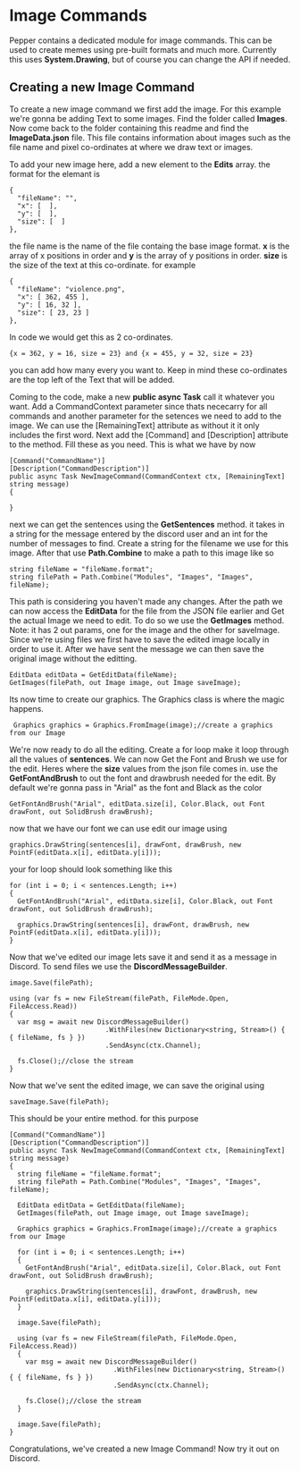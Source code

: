 # Image Commands

Pepper contains a dedicated module for image commands. This can be used to create memes using pre-built formats and much more.
Currently this uses **System.Drawing**, but of course you can change the API if needed.

## Creating a new Image Command
To create a new image command we first add the image. For this example we're gonna be adding Text to some images.
Find the folder called **Images**. Now come back to the folder containing this readme and find the 
**ImageData.json** file. This file contains information about images such as the file name and pixel co-ordinates at where we draw text or images.

To add your new image here, add a new element to the **Edits** array.
the format for the elemant is 
```
{
  "fileName": "",
  "x": [  ],
  "y": [  ],
  "size": [  ]
},
```
the file name is the name of the file containg the base image format.
**x** is the array of x positions in order and **y** is the array of y positions in order. **size** is the size of the text at this co-ordinate.
for example
```
{
  "fileName": "violence.png",
  "x": [ 362, 455 ],
  "y": [ 16, 32 ],
  "size": [ 23, 23 ]
},
```
In code we would get this as 2 co-ordinates. 
```
{x = 362, y = 16, size = 23} and {x = 455, y = 32, size = 23}
```
you can add how many every you want to.
Keep in mind these co-ordinates are the top left of the Text that will be added.

Coming to the code, make a new **public async Task** call it whatever you want. Add a CommandContext parameter since thats nececarry for all commands and another parameter
for the setences we need to add to the image. We can use the \[RemainingText] attribute as without it it only includes the first word.
Next add the \[Command] and \[Description] attribute to the method. Fill these as you need.
This is what we have by now
```
[Command("CommandName")]
[Description("CommandDescription")]
public async Task NewImageCommand(CommandContext ctx, [RemainingText] string message)
{
            
}
```
next we can get the sentences using the **GetSentences** method. it takes in a string for the message entered by the discord user and an int for the number of messages
to find.
Create a string for the filename we use for this image. After that use **Path.Combine** to make a path to this image like so
```
string fileName = "fileName.format";
string filePath = Path.Combine("Modules", "Images", "Images", fileName);
```
This path is considering you haven't made any changes.
After the path we can now access the **EditData** for the file from the JSON file earlier and Get the actual Image we need to edit.
To do so we use the **GetImages** method. Note: it has 2 out params, one for the image and the other for saveImage.
Since we're using files we first have to save the edited image locally in order to use it. After we have sent the message we can then save the original image without
the editting.
```
EditData editData = GetEditData(fileName);
GetImages(filePath, out Image image, out Image saveImage);
```
Its now time to create our graphics. The Graphics class is where the magic happens.
```
 Graphics graphics = Graphics.FromImage(image);//create a graphics from our Image
```
We're now ready to do all the editing.
Create a for loop make it loop through all the values of **sentences**.
We can now Get the Font and Brush we use for the edit. Heres where the **size** values from the json file comes in.
use the **GetFontAndBrush** to out the font and drawbrush needed for the edit. By default we're gonna pass in "Arial" as the font and Black as the color
```
GetFontAndBrush("Arial", editData.size[i], Color.Black, out Font drawFont, out SolidBrush drawBrush);
```
now that we have our font we can use edit our image using
```
graphics.DrawString(sentences[i], drawFont, drawBrush, new PointF(editData.x[i], editData.y[i]));
```
your for loop should look something like this
```
for (int i = 0; i < sentences.Length; i++)
{
  GetFontAndBrush("Arial", editData.size[i], Color.Black, out Font drawFont, out SolidBrush drawBrush);

  graphics.DrawString(sentences[i], drawFont, drawBrush, new PointF(editData.x[i], editData.y[i]));
}
```
Now that we've edited our image lets save it and send it as a message in Discord. To send files we use the **DiscordMessageBuilder**.
```
image.Save(filePath);

using (var fs = new FileStream(filePath, FileMode.Open, FileAccess.Read))
{
  var msg = await new DiscordMessageBuilder()
                        .WithFiles(new Dictionary<string, Stream>() { { fileName, fs } })
                        .SendAsync(ctx.Channel);

  fs.Close();//close the stream
}
```
Now that we've sent the edited image, we can save the original using
```
saveImage.Save(filePath);
```

This should be your entire method.
for this purpose
```
[Command("CommandName")]
[Description("CommandDescription")]
public async Task NewImageCommand(CommandContext ctx, [RemainingText] string message)
{
  string fileName = "fileName.format";
  string filePath = Path.Combine("Modules", "Images", "Images", fileName);

  EditData editData = GetEditData(fileName);
  GetImages(filePath, out Image image, out Image saveImage);

  Graphics graphics = Graphics.FromImage(image);//create a graphics from our Image

  for (int i = 0; i < sentences.Length; i++)
  {
    GetFontAndBrush("Arial", editData.size[i], Color.Black, out Font drawFont, out SolidBrush drawBrush);

    graphics.DrawString(sentences[i], drawFont, drawBrush, new PointF(editData.x[i], editData.y[i]));
  }
  
  image.Save(filePath);

  using (var fs = new FileStream(filePath, FileMode.Open, FileAccess.Read))
  {
    var msg = await new DiscordMessageBuilder()
                          .WithFiles(new Dictionary<string, Stream>() { { fileName, fs } })
                          .SendAsync(ctx.Channel);

    fs.Close();//close the stream
  }

  image.Save(filePath);
}
```
Congratulations, we've created a new Image Command! Now try it out on Discord.
